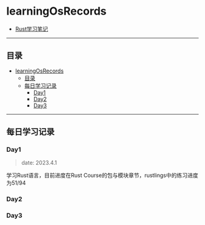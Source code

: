 # learningOsRecords

- [Rust学习笔记](./notes.md)

---

## 目录

- [learningOsRecords](#learningosrecords)
  - [目录](#目录)
  - [每日学习记录](#每日学习记录)
    - [Day1](#day1)
    - [Day2](#day2)
    - [Day3](#day3)


---

## 每日学习记录

### Day1

> date: 2023.4.1

学习Rust语言，目前进度在Rust Course的包与模块章节，rustlings中的练习进度为51/94

### Day2

### Day3